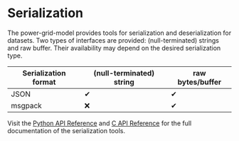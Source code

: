 <!--
SPDX-FileCopyrightText: 2022 Contributors to the Power Grid Model project <dynamic.grid.calculation@alliander.com>

SPDX-License-Identifier: MPL-2.0
-->

# Serialization

The power-grid-model provides tools for serialization and deserialization for datasets.
Two types of interfaces are provided: (null-terminated) strings and raw buffer.
Their availability may depend on the desired serialization type.

| Serialization format | (null-terminated) string | raw bytes/buffer |
| -------------------- | ------------------------ | ---------------- |
| JSON                 | &#10004;                 | &#10004;         |
| msgpack              | &#10060;                 | &#10004;         |

Visit the [Python API Reference](../api_reference/python-api-reference.md) and [C API Reference](../api_reference/power-grid-model-c-api-reference.rst) for the full documentation of the serialization tools.
